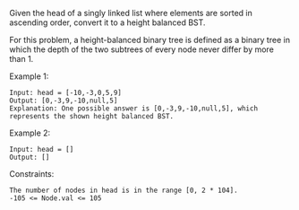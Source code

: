 Given the head of a singly linked list where elements are sorted in ascending order, convert it to a height balanced BST.

For this problem, a height-balanced binary tree is defined as a binary tree in which the depth of the two subtrees of every node never differ by more than 1.

 

Example 1:


    Input: head = [-10,-3,0,5,9]
    Output: [0,-3,9,-10,null,5]
    Explanation: One possible answer is [0,-3,9,-10,null,5], which represents the shown height balanced BST.
Example 2:

    Input: head = []
    Output: []
 

Constraints:

    The number of nodes in head is in the range [0, 2 * 104].
    -105 <= Node.val <= 105